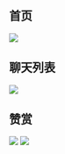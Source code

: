 ## 首页
![](https://webhelper.oss-cn-hangzhou.aliyuncs.com/uniapp-pinduoduo-shop/首页.png)

## 聊天列表
![](https://webhelper.oss-cn-hangzhou.aliyuncs.com/uniapp-pinduoduo-shop/聊天列表.png)

## 赞赏
![](https://webhelper.oss-cn-hangzhou.aliyuncs.com/打赏微信.png)
![](https://webhelper.oss-cn-hangzhou.aliyuncs.com/打赏支付宝.png)